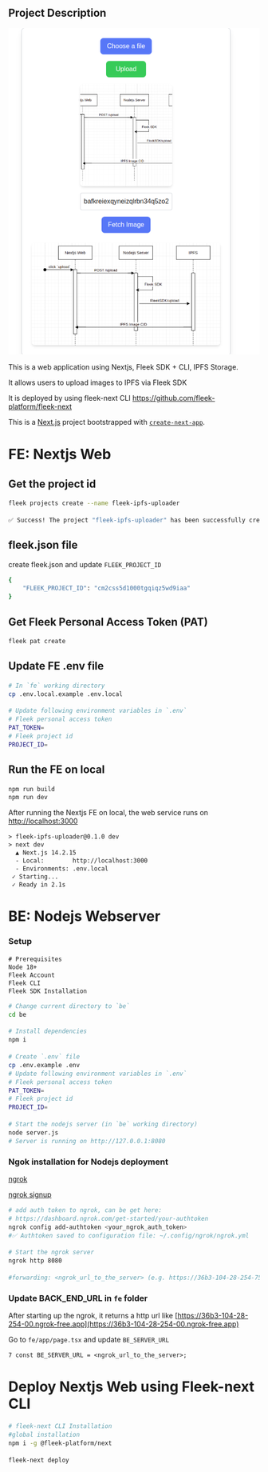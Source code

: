 ## Project Description

![Application Screenshot](image.png)

This is a web application using Nextjs, Fleek SDK + CLI, IPFS Storage.

It allows users to upload images to IPFS via Fleek SDK

It is deployed by using fleek-next CLI https://github.com/fleek-platform/fleek-next

This is a [Next.js](https://nextjs.org) project bootstrapped with [`create-next-app`](https://nextjs.org/docs/app/api-reference/cli/create-next-app).

# FE: Nextjs Web

## Get the project id

```bash
fleek projects create --name fleek-ipfs-uploader

✅ Success! The project "fleek-ipfs-uploader" has been successfully created with the project ID "cm2css5d1000tgqiqz5wd9iaa", and you've automatically been switched to it.
```

## fleek.json file

create fleek.json and update `FLEEK_PROJECT_ID`

```bash
{
    "FLEEK_PROJECT_ID": "cm2css5d1000tgqiqz5wd9iaa"
}
```

## Get Fleek Personal Access Token (PAT)

```bash
fleek pat create
```

## Update FE .env file

```bash
# In `fe` working directory
cp .env.local.example .env.local

# Update following environment variables in `.env`
# Fleek personal access token
PAT_TOKEN=
# Fleek project id
PROJECT_ID=
```

## Run the FE on local

```bash
npm run build
npm run dev
```

After running the Nextjs FE on local, the web service runs on [http://localhost:3000](http://localhost:3000)

```
> fleek-ipfs-uploader@0.1.0 dev
> next dev
  ▲ Next.js 14.2.15
  - Local:        http://localhost:3000
  - Environments: .env.local
 ✓ Starting...
 ✓ Ready in 2.1s
```

# BE: Nodejs Webserver

### Setup

```
# Prerequisites
Node 18+
Fleek Account
Fleek CLI
Fleek SDK Installation
```

```bash
# Change current directory to `be`
cd be

# Install dependencies
npm i

# Create `.env` file
cp .env.example .env
# Update following environment variables in `.env`
# Fleek personal access token
PAT_TOKEN=
# Fleek project id
PROJECT_ID=

# Start the nodejs server (in `be` working directory)
node server.js
# Server is running on http://127.0.0.1:8080
```

### Ngok installation for Nodejs deployment

[ngrok](https://ngrok.com/download)

[ngrok signup](https://dashboard.ngrok.com/signup)

```bash
# add auth token to ngrok, can be get here:
# https://dashboard.ngrok.com/get-started/your-authtoken
ngrok config add-authtoken <your_ngrok_auth_token>
#✅ Authtoken saved to configuration file: ~/.config/ngrok/ngrok.yml

# Start the ngrok server
ngrok http 8080

#forwarding: <ngrok_url_to_the_server> (e.g. https://36b3-104-28-254-75.ngrok-free.app) -> http://localhost:8080

```

### Update BACK_END_URL in `fe` folder

After starting up the ngrok, it returns a http url like [https://36b3-104-28-254-00.ngrok-free.app](https://36b3-104-28-254-00.ngrok-free.app)

Go to `fe/app/page.tsx` and update `BE_SERVER_URL`

```code
7 const BE_SERVER_URL = <ngrok_url_to_the_server>;
```

# Deploy Nextjs Web using Fleek-next CLI

```bash
# fleek-next CLI Installation
#global installation
npm i -g @fleek-platform/next

fleek-next deploy
```
